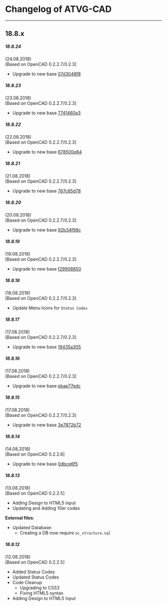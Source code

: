 # Changelog of ATVG-CAD
----
## 18.8.x

##### 18.8.24
(24.08.2018)  
[Based on OpenCAD 0.2.2.7/0.2.3]

* Upgrade to new base [07d3048f8](https://gitlab.atvg-studios.at/third-party/OpenCAD/commits/07d3048f81b1fc3f70a3807f6d5bea02cf3e3270)

##### 18.8.23
(23.08.2018)  
[Based on OpenCAD 0.2.2.7/0.2.3]

* Upgrade to new base [7741460e3](https://gitlab.atvg-studios.at/third-party/OpenCAD/commits/7741460e3bafea862c7c64343e7c2642e2cf5784)

##### 18.8.22
(22.08.2018)  
[Based on OpenCAD 0.2.2.7/0.2.3]

* Upgrade to new base [678500e84](https://gitlab.atvg-studios.at/third-party/OpenCAD/commits/678500e84a4216670c213b1b1b9d8eff7a04f1c1)

##### 18.8.21
(21.08.2018)  
[Based on OpenCAD 0.2.2.7/0.2.3]

* Upgrade to new base [767c65d78](https://gitlab.atvg-studios.at/third-party/OpenCAD/commits/767c65d786e2f7c049b1de41dff65a430856ba5f)

##### 18.8.20
(20.08.2018)  
[Based on OpenCAD 0.2.2.7/0.2.3]

* Upgrade to new base [92b34f98c](https://gitlab.atvg-studios.at/third-party/OpenCAD/commits/92b34f98cdb12c2724b0fc7c69678828bd24a58e)

##### 18.8.19
(19.08.2018)  
[Based on OpenCAD 0.2.2.7/0.2.3]

* Upgrade to new base [f29908850](https://gitlab.atvg-studios.at/third-party/OpenCAD/commits/f299088501d3b1823bd36ebfcc079db8af573d7f)

##### 18.8.18
(18.08.2018)  
[Based on OpenCAD 0.2.2.7/0.2.3]

* Update Menu Icons for `Status Codes`

##### 18.8.17
(17.08.2018)  
[Based on OpenCAD 0.2.2.7/0.2.3]

* Upgrade to new base [19435a305](https://gitlab.atvg-studios.at/third-party/OpenCAD/commits/19435a305400ab7bcda811c3933ab507fbec8385)

##### 18.8.16
(17.08.2018)  
[Based on OpenCAD 0.2.2.7/0.2.3]

* Upgrade to new base [ebae77edc](https://gitlab.atvg-studios.at/third-party/OpenCAD/commits/ebae77edc5895926e58f318500cc7034c320c69b)

##### 18.8.15
(17.08.2018)  
[Based on OpenCAD 0.2.2.7/0.2.3]

* Upgrade to new base [3e7872b72](https://gitlab.atvg-studios.at/third-party/OpenCAD/commits/3e7872b72e44f456ad9ad2db657e2d702a301f5d)

##### 18.8.14
(14.08.2018)  
[Based on OpenCAD 0.2.2.6]

* Upgrade to new base [0dbce6f5](https://gitlab.atvg-studios.at/third-party/OpenCAD/commits/0dbce6f5ffccdfca2d508ffe8a280b2ebd439cae)

##### 18.8.13
(13.08.2018)  
[Based on OpenCAD 0.2.2.5]  

* Adding Design to HTML5 input
* Updating and Adding 10er codes

**External files**:
* Updated Database:
    * Creating a DB now require `oc_structure.sql`

##### 18.8.12
(12.08.2018)  
[Based on OpenCAD 0.2.2.5]  

* Added Status Codes
* Updated Status Codes
* Code Cleanup
    * Upgrading to CSS3
    * Fixing HTML5 syntax
* Adding Design to HTML5 input
